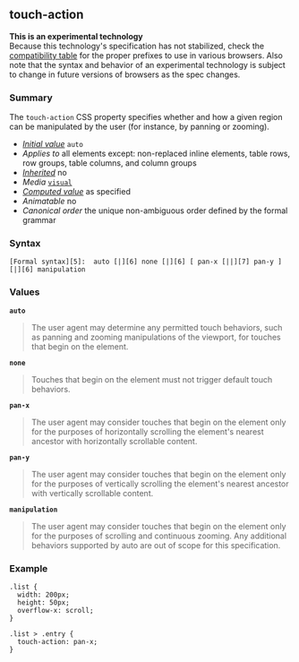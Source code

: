 ## touch-action

**This is an experimental technology**  
Because this technology's specification has not stabilized, check the [compatibility table][0] for the proper prefixes to use in various browsers. Also note that the syntax and behavior of an experimental technology is subject to change in future versions of browsers as the spec changes.

### Summary

The `touch-action` CSS property specifies whether and how a given region can be manipulated by the user (for instance, by panning or zooming).

* _[Initial value][1]_ `auto` 
* _Applies to_ all elements except: non-replaced inline elements, table rows, row groups, table columns, and column groups 
* _[Inherited][2]_ no 
* _Media_ [`visual`][3] 
* _[Computed value][4]_ as specified 
* _Animatable_ no 
* _Canonical order_ the unique non-ambiguous order defined by the formal grammar

### Syntax

    [Formal syntax][5]:  auto [|][6] none [|][6] [ pan-x [||][7] pan-y ] [|][6] manipulation

### Values

**`auto`**

> The user agent may determine any permitted touch behaviors, such as panning and zooming manipulations of the viewport, for touches that begin on the element.

**`none`**

> Touches that begin on the element must not trigger default touch behaviors.

**`pan-x`**

> The user agent may consider touches that begin on the element only for the purposes of horizontally scrolling the element's nearest ancestor with horizontally scrollable content.

**`pan-y`**

> The user agent may consider touches that begin on the element only for the purposes of vertically scrolling the element's nearest ancestor with vertically scrollable content.

**`manipulation`**

> The user agent may consider touches that begin on the element only for the purposes of scrolling and continuous zooming. Any additional behaviors supported by auto are out of scope for this specification.

### Example

    .list {
      width: 200px;
      height: 50px;
      overflow-x: scroll;
    }
    
    .list > .entry {
      touch-action: pan-x;
    }
    



[0]: #Browser_compatibility
[1]: https://developer.mozilla.org/en/docs/CSS/initial_value
[2]: https://developer.mozilla.org/en/docs/CSS/inheritance
[3]: https://developer.mozilla.org/en/docs/CSS/@media#Media_groups
[4]: https://developer.mozilla.org/en/docs/CSS/computed_value
[5]: https://developer.mozilla.org/en/docs/CSS/Value_definition_syntax "https://developer.mozilla.org/en/docs/CSS/Value_definition_syntax"
[6]: https://developer.mozilla.org/en/docs/CSS/Value_definition_syntax#Single_bar "Single bar: The two entities are optional, but exactly one must be present."
[7]: https://developer.mozilla.org/en/docs/CSS/Value_definition_syntax#Double_bar "Double bar: The two entities are optional, and may appear in any order."